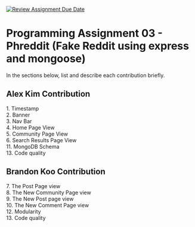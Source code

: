 [![Review Assignment Due Date](https://classroom.github.com/assets/deadline-readme-button-22041afd0340ce965d47ae6ef1cefeee28c7c493a6346c4f15d667ab976d596c.svg)](https://classroom.github.com/a/yvxsppkI)
# Programming Assignment 03 - Phreddit (Fake Reddit using express and mongoose)

In the sections below, list and describe each contribution briefly.

## Alex Kim Contribution
<Name Alex Kim>
1. Timestamp <br>
2. Banner <br>
3. Nav Bar <br>
4. Home Page View <br>
5. Community Page View <br>
6. Search Results Page View <br>
11. MongoDB Schema <br>
13. Code quality

## Brandon Koo Contribution
<Name Brandon Koo>
7. The Post Page view <br>
8. The New Community Page view <br>
9. The New Post page view <br>
10. The New Comment Page view <br>
12. Modularity <br>
13. Code quality
